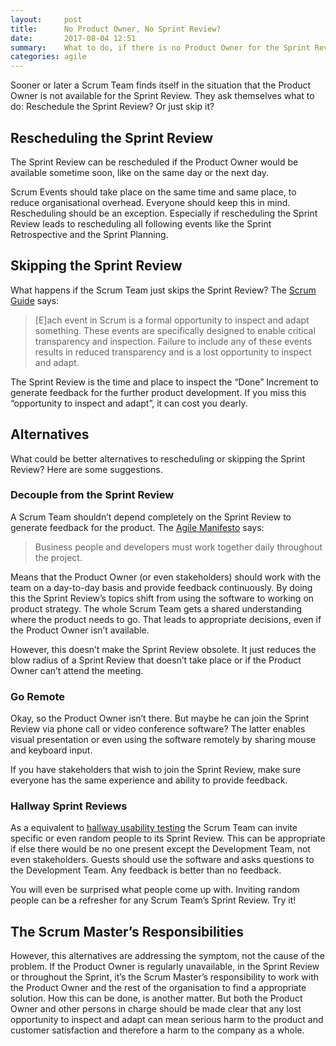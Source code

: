 ```yaml
---
layout:     post
title:      No Product Owner, No Sprint Review?
date:       2017-08-04 12:51
summary:    What to do, if there is no Product Owner for the Sprint Review
categories: agile
---
```


Sooner or later a Scrum Team finds itself in the situation that the Product Owner is not available for the Sprint Review. They ask themselves what to do: Reschedule the Sprint Review? Or just skip it?

## Rescheduling the Sprint Review

The Sprint Review can be rescheduled if the Product Owner would be available sometime soon, like on the same day or the next day.

Scrum Events should take place on the same time and same place, to reduce organisational overhead. Everyone should keep this in mind. Rescheduling should be an exception. Especially if rescheduling the Sprint Review leads to rescheduling all following events like the Sprint Retrospective and the Sprint Planning.

## Skipping the Sprint Review

What happens if the Scrum Team just skips the Sprint Review? The [Scrum Guide](http://scrumguides.org/scrum-guide.html) says:

> [E]ach event in Scrum is a formal opportunity to inspect and adapt something. These events are specifically designed to enable critical transparency and inspection. Failure to include any of these events results in reduced transparency and is a lost opportunity to inspect and adapt.

The Sprint Review is the time and place to inspect the “Done” Increment to generate feedback for the further product development. If you miss this “opportunity to inspect and adapt”, it can cost you dearly.

## Alternatives

What could be better alternatives to rescheduling or skipping the Sprint Review? Here are some suggestions.

### Decouple from the Sprint Review

A Scrum Team shouldn’t depend completely on the Sprint Review to generate feedback for the product. The [Agile Manifesto](http://agilemanifesto.org/principles.html) says:

> Business people and developers must work together daily throughout the project.

Means that the Product Owner (or even stakeholders) should work with the team on a day-to-day basis and provide feedback continuously. By doing this the Sprint Review’s topics shift from using the software to working on product strategy. The whole Scrum Team gets a shared understanding where the product needs to go. That leads to appropriate decisions, even if the Product Owner isn’t available.

However, this doesn’t make the Sprint Review obsolete. It just reduces the blow radius of a Sprint Review that doesn’t take place or if the Product Owner can’t attend the meeting.

### Go Remote

Okay, so the Product Owner isn’t there. But maybe he can join the Sprint Review via phone call or video conference software? The latter enables visual presentation or even using the software remotely by sharing mouse and keyboard input.

If you have stakeholders that wish to join the Sprint Review, make sure everyone has the same experience and ability to provide feedback.

### Hallway Sprint Reviews

As a equivalent to [hallway usability testing](https://en.wikipedia.org/wiki/Usability_testing#Hallway_testing) the Scrum Team can invite specific or even random people to its Sprint Review. This can be appropriate if else there would be no one present except the Development Team, not even stakeholders. Guests should use the software and asks questions to the Development Team. Any feedback is better than no feedback.

You will even be surprised what people come up with. Inviting random people can be a refresher for any Scrum Team’s Sprint Review. Try it!

## The Scrum Master’s Responsibilities

However, this alternatives are addressing the symptom, not the cause of the problem. If the Product Owner is regularly unavailable, in the Sprint Review or throughout the Sprint, it’s the Scrum Master’s responsibility to work with the Product Owner and the rest of the organisation to find a appropriate solution. How this can be done, is another matter. But both the Product Owner and other persons in charge should be made clear that any lost opportunity to inspect and adapt can mean serious harm to the product and customer satisfaction and therefore a harm to the company as a whole.

